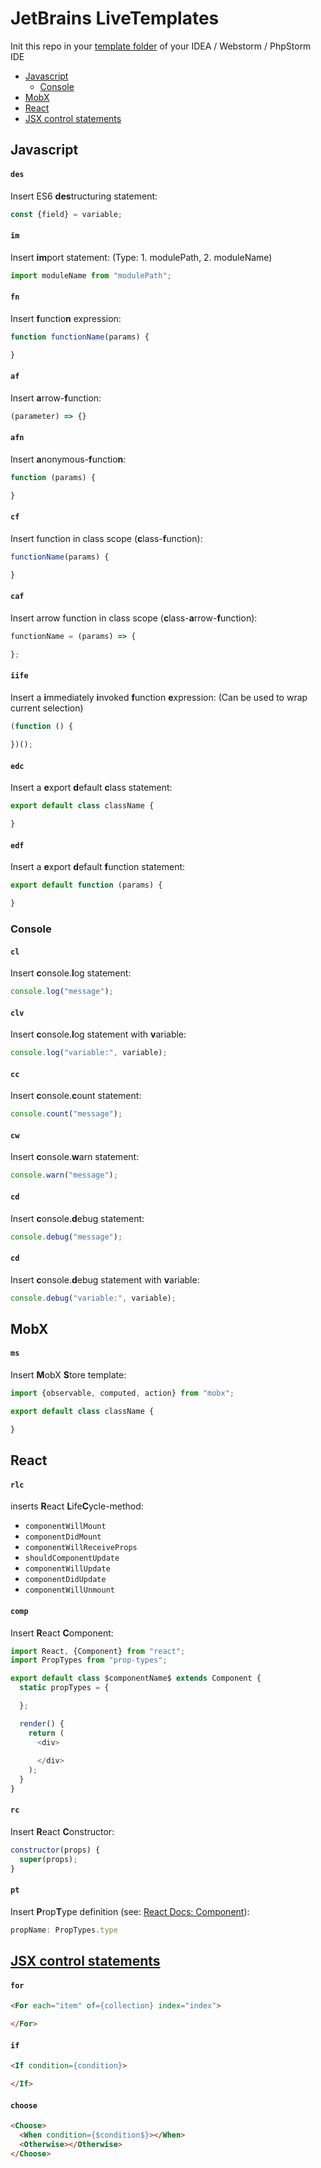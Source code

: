 # JetBrains LiveTemplates

Init this repo in your [template folder](https://www.jetbrains.com/help/idea/2016.2/sharing-live-templates.html#config_file_location) of your IDEA / Webstorm / PhpStorm IDE

* [Javascript](#javascript)
  * [Console](#console)
* [MobX](#mobx)
* [React](#react)
* [JSX control statements](#jsx-control-statements)

## Javascript

#### `des`

Insert ES6 **des**tructuring statement:

```js
const {field} = variable;
```

#### `im`

Insert **im**port statement:
(Type: 1. modulePath, 2. moduleName)

```js
import moduleName from "modulePath";
```

#### `fn`

Insert **f**unctio**n** expression:

```js
function functionName(params) {

}
```

#### `af`

Insert **a**rrow-**f**unction:

```js
(parameter) => {}
```

#### `afn`

Insert **a**nonymous-**f**unctio**n**:

```js
function (params) {

}
```

#### `cf`

Insert function in class scope (**c**lass-**f**unction):

```js
functionName(params) {

}
```

#### `caf`

Insert arrow function in class scope (**c**lass-**a**rrow-**f**unction):

```js
functionName = (params) => {

};
```

#### `iife`

Insert a **i**mmediately **i**nvoked **f**unction **e**xpression:
(Can be used to wrap current selection)

```js
(function () {
  
})();
```

#### `edc`

Insert a **e**xport **d**efault **c**lass statement:

```js
export default class className {

}
```

#### `edf`

Insert a **e**xport **d**efault **f**unction statement:

```js
export default function (params) {

}
```

### Console

#### `cl`

Insert **c**onsole.**l**og statement:

```js
console.log("message");
```

#### `clv`

Insert **c**onsole.**l**og statement with **v**ariable:

```js
console.log("variable:", variable);
```

#### `cc`

Insert **c**onsole.**c**ount statement:

```js
console.count("message");
```

#### `cw`

Insert **c**onsole.**w**arn statement:

```js
console.warn("message");
```

#### `cd`

Insert **c**onsole.**d**ebug statement:

```js
console.debug("message");
```

#### `cd`

Insert **c**onsole.**d**ebug statement with **v**ariable:

```js
console.debug("variable:", variable);
```

## MobX

#### `ms`

Insert **M**obX **S**tore template:

```js
import {observable, computed, action} from "mobx";

export default class className {

}
```

## React

#### `rlc`
inserts **R**eact **L**ife**C**ycle-method:
* `componentWillMount`
* `componentDidMount`
* `componentWillReceiveProps`
* `shouldComponentUpdate`
* `componentWillUpdate`
* `componentDidUpdate`
* `componentWillUnmount`

#### `comp` 

Insert **R**eact **C**omponent:

```js
import React, {Component} from "react";
import PropTypes from "prop-types";

export default class $componentName$ extends Component {
  static propTypes = {

  };

  render() {
    return (
      <div>
        
      </div>
    );
  }
}
```

#### `rc`

Insert **R**eact **C**onstructor:

```js
constructor(props) {
  super(props);
}
```

#### `pt`

Insert **P**rop**T**ype definition (see: [React Docs: Component](https://facebook.github.io/react/docs/react-component.html)):

```js
propName: PropTypes.type
```

## [JSX control statements](https://github.com/AlexGilleran/jsx-control-statements)

#### `for`

```html
<For each="item" of={collection} index="index">

</For>
```

#### `if`

```html
<If condition={condition}>

</If>
```

#### `choose`

```html
<Choose> 
  <When condition={$condition$}></When>
  <Otherwise></Otherwise>
</Choose>
```
